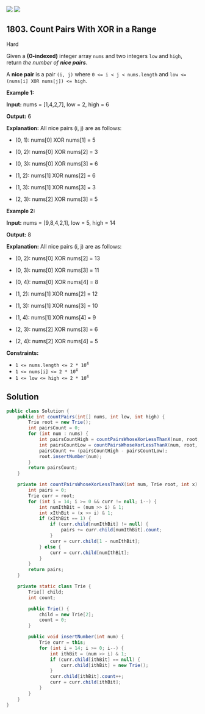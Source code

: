 [![](https://img.shields.io/github/stars/javadev/LeetCode-in-Java?label=Stars&style=flat-square)](https://github.com/javadev/LeetCode-in-Java)
[![](https://img.shields.io/github/forks/javadev/LeetCode-in-Java?label=Fork%20me%20on%20GitHub%20&style=flat-square)](https://github.com/javadev/LeetCode-in-Java/fork)

## 1803\. Count Pairs With XOR in a Range

Hard

Given a **(0-indexed)** integer array `nums` and two integers `low` and `high`, return _the number of **nice pairs**_.

A **nice pair** is a pair `(i, j)` where `0 <= i < j < nums.length` and `low <= (nums[i] XOR nums[j]) <= high`.

**Example 1:**

**Input:** nums = [1,4,2,7], low = 2, high = 6

**Output:** 6

**Explanation:** All nice pairs (i, j) are as follows:

- (0, 1): nums[0] XOR nums[1] = 5 

- (0, 2): nums[0] XOR nums[2] = 3 

- (0, 3): nums[0] XOR nums[3] = 6 

- (1, 2): nums[1] XOR nums[2] = 6 

- (1, 3): nums[1] XOR nums[3] = 3 

- (2, 3): nums[2] XOR nums[3] = 5

**Example 2:**

**Input:** nums = [9,8,4,2,1], low = 5, high = 14

**Output:** 8

**Explanation:** All nice pairs (i, j) are as follows: 

- (0, 2): nums[0] XOR nums[2] = 13 

- (0, 3): nums[0] XOR nums[3] = 11 

- (0, 4): nums[0] XOR nums[4] = 8 

- (1, 2): nums[1] XOR nums[2] = 12 

- (1, 3): nums[1] XOR nums[3] = 10 

- (1, 4): nums[1] XOR nums[4] = 9 

- (2, 3): nums[2] XOR nums[3] = 6 

- (2, 4): nums[2] XOR nums[4] = 5

**Constraints:**

*   <code>1 <= nums.length <= 2 * 10<sup>4</sup></code>
*   <code>1 <= nums[i] <= 2 * 10<sup>4</sup></code>
*   <code>1 <= low <= high <= 2 * 10<sup>4</sup></code>

## Solution

```java
public class Solution {
    public int countPairs(int[] nums, int low, int high) {
        Trie root = new Trie();
        int pairsCount = 0;
        for (int num : nums) {
            int pairsCountHigh = countPairsWhoseXorLessThanX(num, root, high + 1);
            int pairsCountLow = countPairsWhoseXorLessThanX(num, root, low);
            pairsCount += (pairsCountHigh - pairsCountLow);
            root.insertNumber(num);
        }
        return pairsCount;
    }

    private int countPairsWhoseXorLessThanX(int num, Trie root, int x) {
        int pairs = 0;
        Trie curr = root;
        for (int i = 14; i >= 0 && curr != null; i--) {
            int numIthBit = (num >> i) & 1;
            int xIthBit = (x >> i) & 1;
            if (xIthBit == 1) {
                if (curr.child[numIthBit] != null) {
                    pairs += curr.child[numIthBit].count;
                }
                curr = curr.child[1 - numIthBit];
            } else {
                curr = curr.child[numIthBit];
            }
        }
        return pairs;
    }

    private static class Trie {
        Trie[] child;
        int count;

        public Trie() {
            child = new Trie[2];
            count = 0;
        }

        public void insertNumber(int num) {
            Trie curr = this;
            for (int i = 14; i >= 0; i--) {
                int ithBit = (num >> i) & 1;
                if (curr.child[ithBit] == null) {
                    curr.child[ithBit] = new Trie();
                }
                curr.child[ithBit].count++;
                curr = curr.child[ithBit];
            }
        }
    }
}
```